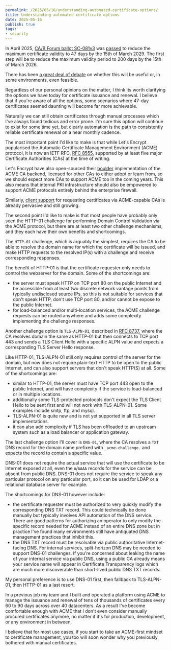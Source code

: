 ```yaml
---
permalink: /2025/05/16/understanding-automated-certificate-options/
title: Understanding automated certificate options
date: 2025-05-16
publish: true
tags:
- security
---
```


In April 2025, [CA/B Forum ballot SC-081v3](https://groups.google.com/a/groups.cabforum.org/g/servercert-wg/c/bvWh5RN6tYI)
was [passed](https://groups.google.com/a/groups.cabforum.org/g/servercert-wg/c/9768xgUUfhQ)
to reduce the maximum certificate validity to 47 days by the 15th of March 2029.
The first step will be to reduce the maximum validity period to 200 days by the 15th of March 2026.

There has been [a great deal of debate](https://github.com/cabforum/servercert/pull/553) on whether this will be useful or, in some environments, even feasible.

Regardless of our personal opinions on the matter, I think its worth clarifying the options we have today for certificate issuance and renewal. I believe that if you're
aware of all the options, some scenarios where 47-day certificates seemed daunting will become far more achievable.

Naturally we can still obtain certificates through manual processes which I've always found tedious and error prone.
I'm sure this option will continue to exist for some time yet, but clearly automation is the path to consistently reliable certificate renewal on a near monthly cadence.

The most important point I'd like to make is that while Let's Encrypt popularised the Automatic Certificate Management Environment (ACME) protocol, it is now an 
IETF RFC, [RFC 8555](https://datatracker.ietf.org/doc/html/rfc8555), supported by at least five major Certificate Authorities (CAs) at the time of writing.

Let's Encrypt have also open-sourced their [boulder](https://github.com/letsencrypt/boulder) implementation of the ACME CA backend, licensed for other CAs to either
adopt or learn from, so we should expect more CAs to support ACME too in the coming years. This also means that internal PKI infrastructure should also be empowered
to support ACME protocols entirely behind the enterprise firewall.

Similarly, [client support](https://acmeclients.com/) for requesting certificates via ACME-capable CAs is already pervasive and still growing.

The second point I'd like to make is that most people have probably only seen the HTTP-01 challenge for performing Domain Control Validation via the ACME protocol,
but there are at least two other challenge mechanisms, and they each have their own benefits and shortcomings.

The `HTTP-01` challenge, which is arguably the simplest, requires the CA to be able to resolve the domain name for which the certificate will be issued,
and make HTTP requests to the resolved IP(s) with a challenge and receive corresponding responses.

The benefit of HTTP-01 is that the certificate requester only needs to control the webserver for the domain. Some of the shortcomings are:
- the server must speak HTTP on TCP port 80 on the public Internet and be accessible from at least two discrete network vantage points from typically undisclosed source IPs, so this is not suitable for services that don't speak HTTP, don't use TCP port 80, and/or cannot be expose to the public Internet.
- for load-balanced and/or multi-location services, the ACME challenge requests can be routed anywhere and adds some complexity implementing the challenge responses.

Another challenge option is `TLS-ALPN-01`, described in [RFC 8737](https://datatracker.ietf.org/doc/html/rfc8737),
where the CA resolves domain the same as HTTP-01 but then connects to TCP port 443 and sends a TLS Client Hello with a specific ALPN value and
expects a corresponding TLS Server Hello response.

Like HTTP-01, TLS-ALPN-01 still only requires control of the server for the domain, but now does not require plain-text HTTP to be open to the public Internet, and can
also support servers that don't speak HTTP(S) at all. Some of the shortcomings are:
- similar to HTTP-01, the server must have TCP port 443 open to the public Internet, and will have complexity if the service is load-balanced or in multiple locations.
- additionally some TLS-protected protocols don't expect the TLS Client Hello to be sent first and will not work with TLS-ALPN-01. Some examples include smtp, ftp, and mysql.
- TLS-ALPN-01 is quite new and is not yet supported in all TLS server implementations.
- it can also add complexity if TLS has been offloaded to an upstream system such as a load balancer or application gateway.

The last challenge option I'll cover is `DNS-01`, where the CA resolves a `TXT` DNS record for the domain name prefixed with `_acme-challenge.`
and expects the record to contain a specific value.

DNS-01 does not require the actual service that will use the certificate to be Internet exposed at all, even the `A`/`AAAA` records for the service can be absent from public DNS.
DNS-01 does not require the service to speak any particular protocol on any particular port, so it can be used for LDAP or a relational database server for example.

The shortcomings for DNS-01 however include:
- the certificate requester must be authorized to very quickly modify the corresponding DNS TXT record. This could technically be done manually but typically involves API automation of the DNS service. There are good patterns for authorizing an operator to only modify the specific record needed for ACME instead of an entire DNS zone but in practice I've found many environments still have antiquated DNS management practices that inhibit this.
- the DNS TXT record must be resolvable via public authoritative Internet-facing DNS. For internal services, split-horizon DNS may be needed to support DNS-01 challenges. If you're concerned about leaking the name of your internal service via public DNS, using a public CA already means your service name will appear in Certificate Transparency logs which are much more discoverable than short-lived public DNS TXT records.

My personal preference is to use DNS-01 first, then fallback to TLS-ALPN-01, then HTTP-01 as a last resort.

In a previous job my team and I built and operated a platform using ACME to manage the issuance and renewal of tens of thousands of certificates every 60 to 90 days across over 40 datacenters. As a result I've become comfortable enough with ACME that I don't even consider manually procured certificates anymore, no matter if it's for production, development, or any environment in between.

I believe that for most use cases, if you start to take an ACME-first mindset to certificate management, you too will soon wonder
why you previously bothered with manual certificates.
